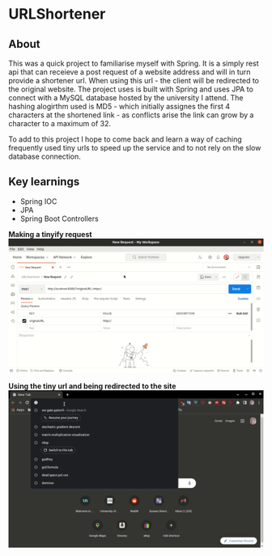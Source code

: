 # URLShortener

<h2>About</h2>

This was a quick project to familiarise myself with Spring. It is a simply rest api that can receieve a post request of a website address and will in turn provide a shortener url. When using this url - the client will be redirected to the original website. The project uses is built with Spring and uses JPA to connect with a MySQL database hosted by the university I attend. The hashing alogirthm used is MD5 - which initially assignes the first 4 characters at the shortened link - as conflicts arise the link can grow by a character to a maximum of 32.

To add to this project I hope to come back and learn a way of caching frequently used tiny urls to speed up the service and to not rely on the slow database connection.

<h2>Key learnings</h2>

- Spring IOC
- JPA
- Spring Boot Controllers

**Making a tinyify request**
<br/>
![](markdownGifs/POST.gif "Creating a short URL")
 

**Using the tiny url and being redirected to the site**
<br/>
![](markdownGifs/GET.gif "Short URL redirect")
